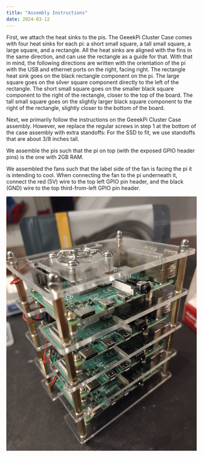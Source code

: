 ```yaml
---
title: "Assembly Instructions"
date: 2024-03-12
---
```

First, we attach the heat sinks to the pis. The GeeekPi Cluster Case comes with four heat sinks for each pi: a short small square, a tall small square, a large square, and a rectangle. All the heat sinks are aligned with the fins in the same direction, and can use the rectangle as a guide for that. With that in mind, the following directions are written with the orientation of the pi with the USB and ethernet ports on the right, facing right. The rectangle heat sink goes on the black rectangle component on the pi. The large square goes on the silver square component directly to the left of the rectangle. The short small square goes on the smaller black square component to the right of the rectangle, closer to the top of the board. The tall small square goes on the slightly larger black square component to the right of the rectangle, slightly closer to the bottom of the board.

Next, we primarily follow the instructions on the GeeekPi Cluster Case assembly. However, we replace the regular screws in step 1 at the bottom of the case assembly with extra standoffs: For the SSD to fit, we use standoffs that are about 3/8 inches tall.

We assemble the pis such that the pi on top (with the exposed GPIO header pins) is the one with 2GB RAM. 

We assembled the fans such that the label side of the fan is facing the pi it is intending to cool. When connecting the fan to the pi underneath it, connect the red (5V) wire to the top left GPIO pin header, and the black (GND) wire to the top third-from-left GPIO pin header.

![Assembled bramble housing with pis and fans](./assets/images/IMG_20240312_232846890.jpg)
